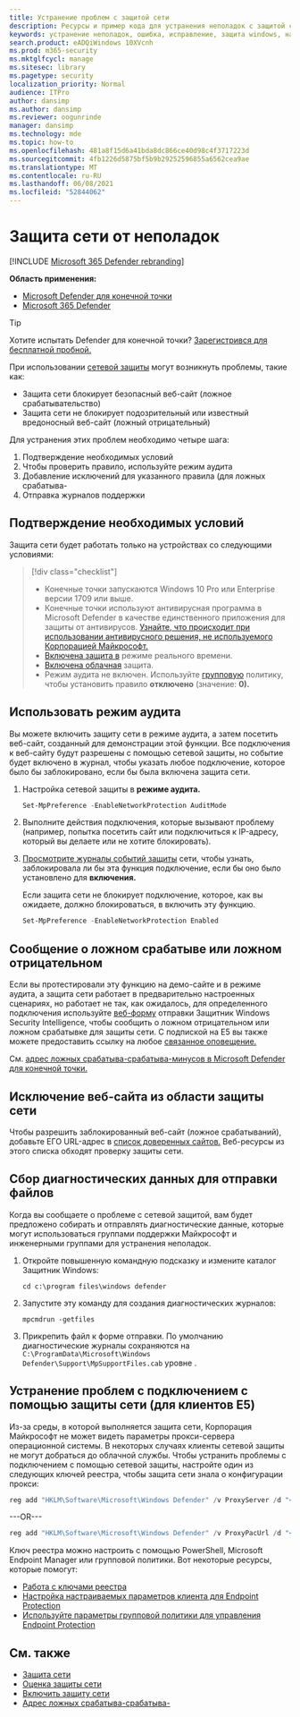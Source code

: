 ```yaml
---
title: Устранение проблем с защитой сети
description: Ресурсы и пример кода для устранения неполадок с защитой сети в Microsoft Defender для конечной точки.
keywords: устранение неполадок, ошибка, исправление, защита windows, например, asr, правила, бедра, устранение неполадок, аудит, исключение, ложное срабатыважение, нарушение, блокировка, Microsoft Defender для Endpoint
search.product: eADQiWindows 10XVcnh
ms.prod: m365-security
ms.mktglfcycl: manage
ms.sitesec: library
ms.pagetype: security
localization_priority: Normal
audience: ITPro
author: dansimp
ms.author: dansimp
ms.reviewer: oogunrinde
manager: dansimp
ms.technology: mde
ms.topic: how-to
ms.openlocfilehash: 481a8f15d6a41bda8dc866ce40d98c4f3717223d
ms.sourcegitcommit: 4fb1226d5875bf5b9b29252596855a6562cea9ae
ms.translationtype: MT
ms.contentlocale: ru-RU
ms.lasthandoff: 06/08/2021
ms.locfileid: "52844062"
---
```

# <a name="troubleshoot-network-protection"></a>Защита сети от неполадок

[!INCLUDE [Microsoft 365 Defender rebranding](../../includes/microsoft-defender.md)]

**Область применения:**
- [Microsoft Defender для конечной точки](https://go.microsoft.com/fwlink/p/?linkid=2154037)
- [Microsoft 365 Defender](https://go.microsoft.com/fwlink/?linkid=2118804)

> [!TIP]
> Хотите испытать Defender для конечной точки? [Зарегистрився для бесплатной пробной.](https://www.microsoft.com/microsoft-365/windows/microsoft-defender-atp?ocid=docs-wdatp-pullalerts-abovefoldlink) 


При использовании [сетевой защиты](network-protection.md) могут возникнуть проблемы, такие как:

- Защита сети блокирует безопасный веб-сайт (ложное срабатывательство)
- Защита сети не блокирует подозрительный или известный вредоносный веб-сайт (ложный отрицательный)

Для устранения этих проблем необходимо четыре шага:

1. Подтверждение необходимых условий
2. Чтобы проверить правило, используйте режим аудита
3. Добавление исключений для указанного правила (для ложных срабатыва-
4. Отправка журналов поддержки

## <a name="confirm-prerequisites"></a>Подтверждение необходимых условий

Защита сети будет работать только на устройствах со следующими условиями:

>[!div class="checklist"]
> - Конечные точки запускаются Windows 10 Pro или Enterprise версии 1709 или выше.
> - Конечные точки используют антивирусная программа в Microsoft Defender в качестве единственного приложения для защиты от антивирусов. [Узнайте, что происходит при использовании антивирусного решения, не используемого Корпорацией Майкрософт.](/windows/security/threat-protection/microsoft-defender-antivirus/microsoft-defender-antivirus-compatibility)
> - [Включена защита в](/windows/security/threat-protection/microsoft-defender-antivirus/configure-real-time-protection-microsoft-defender-antivirus) режиме реального времени.
> - [Включена облачная](/windows/security/threat-protection/microsoft-defender-antivirus/enable-cloud-protection-microsoft-defender-antivirus) защита.
> - Режим аудита не включен. Используйте [групповую](enable-network-protection.md#group-policy) политику, чтобы установить правило **отключено** (значение: **0).**

## <a name="use-audit-mode"></a>Использовать режим аудита

Вы можете включить защиту сети в режиме аудита, а затем посетить веб-сайт, созданный для демонстрации этой функции. Все подключения к веб-сайту будут разрешены с помощью сетевой защиты, но событие будет включено в журнал, чтобы указать любое подключение, которое было бы заблокировано, если бы была включена защита сети.

1. Настройка сетевой защиты в **режиме аудита.**

   ```PowerShell
   Set-MpPreference -EnableNetworkProtection AuditMode
   ```

2. Выполните действия подключения, которые вызывают проблему (например, попытка посетить сайт или подключиться к IP-адресу, который вы делаете или не хотите блокировать).

3. [Просмотрите журналы событий защиты](network-protection.md#review-network-protection-events-in-windows-event-viewer) сети, чтобы узнать, заблокировала ли бы эта функция подключение, если бы оно было установлено для **включения.**
   
   Если защита сети не блокирует подключение, которое, как вы ожидаете, должно блокироваться, в включить эту функцию.

   ```PowerShell
   Set-MpPreference -EnableNetworkProtection Enabled
   ```

## <a name="report-a-false-positive-or-false-negative"></a>Сообщение о ложном срабатыве или ложном отрицательном

Если вы протестировали эту функцию на демо-сайте и в режиме аудита, а защита сети работает в предварительно настроенных сценариях, но работает не так, как ожидалось, для определенного подключения используйте [веб-форму](https://www.microsoft.com/wdsi/filesubmission) отправки Защитник Windows Security Intelligence, чтобы сообщить о ложном отрицательном или ложном срабатывке для защиты сети. С подпиской на E5 вы также можете предоставить ссылку на любое [связанное оповещение.](alerts-queue.md)

См. [адрес ложных срабатыва-срабатыва-минусов в Microsoft Defender для конечной точки.](defender-endpoint-false-positives-negatives.md)

## <a name="exclude-website-from-network-protection-scope"></a>Исключение веб-сайта из области защиты сети

Чтобы разрешить заблокированный веб-сайт (ложное срабатываний), добавьте ЕГО URL-адрес в [список доверенных сайтов.](https://blogs.msdn.microsoft.com/asiatech/2014/08/19/how-to-add-web-sites-to-trusted-sites-via-gpo-from-dc-installed-ie10-or-higher-ie-version/) Веб-ресурсы из этого списка обходят проверку защиты сети.

## <a name="collect-diagnostic-data-for-file-submissions"></a>Сбор диагностических данных для отправки файлов

Когда вы сообщаете о проблеме с сетевой защитой, вам будет предложено собирать и отправлять диагностические данные, которые могут использоваться группами поддержки Майкрософт и инженерными группами для устранения неполадок.

1. Откройте повышенную командную подсказку и измените каталог Защитник Windows:

   ```console
   cd c:\program files\windows defender
   ```

2. Запустите эту команду для создания диагностических журналов:

   ```console
   mpcmdrun -getfiles
   ```

3. Прикрепить файл к форме отправки. По умолчанию диагностические журналы сохраняются на `C:\ProgramData\Microsoft\Windows Defender\Support\MpSupportFiles.cab` уровне . 

## <a name="resolve-connectivity-issues-with-network-protection-for-e5-customers"></a>Устранение проблем с подключением с помощью защиты сети (для клиентов E5)

Из-за среды, в которой выполняется защита сети, Корпорация Майкрософт не может видеть параметры прокси-сервера операционной системы. В некоторых случаях клиенты сетевой защиты не могут добраться до облачной службы. Чтобы устранить проблемы с подключением с помощью сетевой защиты, настройте один из следующих ключей реестра, чтобы защита сети знала о конфигурации прокси:

```powershell
reg add "HKLM\Software\Microsoft\Windows Defender" /v ProxyServer /d "<proxy IP address: Port>" /f
```

---OR---


```powershell
reg add "HKLM\Software\Microsoft\Windows Defender" /v ProxyPacUrl /d "<Proxy PAC url>" /f
```

Ключ реестра можно настроить с помощью PowerShell, Microsoft Endpoint Manager или групповой политики. Вот некоторые ресурсы, которые помогут:
- [Работа с ключами реестра](/powershell/scripting/samples/working-with-registry-keys)
- [Настройка настраиваемых параметров клиента для Endpoint Protection](/mem/configmgr/protect/deploy-use/endpoint-protection-configure-client)
- [Используйте параметры групповой политики для управления Endpoint Protection](/mem/configmgr/protect/deploy-use/endpoint-protection-group-policies)

## <a name="see-also"></a>См. также

- [Защита сети](network-protection.md)
- [Оценка защиты сети](evaluate-network-protection.md)
- [Включить защиту сети](enable-network-protection.md)
- [Адрес ложных срабатыва-срабатыва-](defender-endpoint-false-positives-negatives.md)
